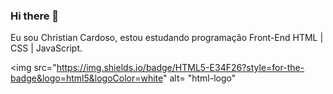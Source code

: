 ### Hi there 👋

Eu sou Christian Cardoso, estou estudando programação Front-End HTML | CSS | JavaScript.

<img src="https://img.shields.io/badge/HTML5-E34F26?style=for-the-badge&logo=html5&logoColor=white" alt= "html-logo"
